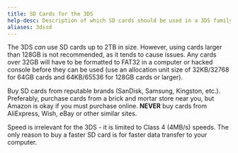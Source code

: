 ```yaml
---
title: SD Cards for the 3DS
help-desc: Description of which SD cards should be used in a 3DS family console
aliases: 3dssd
---
```


The 3DS *can* use SD cards up to 2TB in size. However, using cards larger than 128GB is not recommended, as it tends to cause issues. Any cards over 32GB will have to be formatted to FAT32 in a computer or hacked console before they can be used (use an allocation unit size of 32KB/32768 for 64GB cards and 64KB/65536 for 128GB cards or larger).

Buy SD cards from reputable brands (SanDisk, Samsung, Kingston, etc.). Preferably, purchase cards from a brick and mortar store near you, but Amazon is okay if you must purchase online. __**NEVER**__ buy cards from AliExpress, Wish, eBay or other similar sites.

Speed is irrelevant for the 3DS - it is limited to Class 4 (4MB/s) speeds. The only reason to buy a faster SD card is for faster data transfer to your computer.
